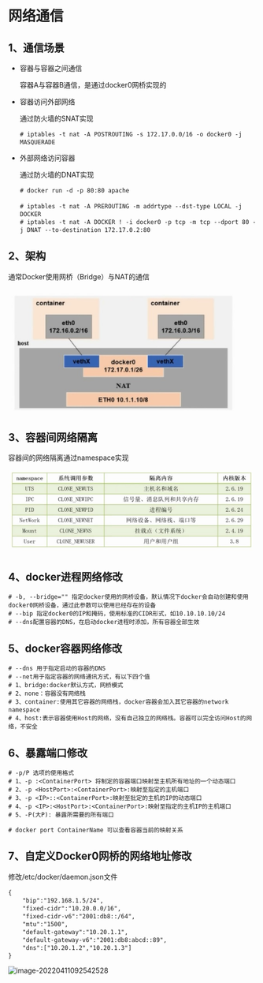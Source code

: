# 网络通信

## 1、通信场景

- 容器与容器之间通信

  容器A与容器B通信，是通过docker0网桥实现的

- 容器访问外部网络

  通过防火墙的SNAT实现

  ```shell
  # iptables -t nat -A POSTROUTING -s 172.17.0.0/16 -o docker0 -j MASQUERADE
  ```

  

- 外部网络访问容器

  通过防火墙的DNAT实现

  ```shell
  # docker run -d -p 80:80 apache
  
  # iptables -t nat -A PREROUTING -m addrtype --dst-type LOCAL -j DOCKER
  # iptables -t nat -A DOCKER ! -i docker0 -p tcp -m tcp --dport 80 -j DNAT --to-destination 172.17.0.2:80
  ```

  

## 2、架构

通常Docker使用网桥（Bridge）与NAT的通信

<img src="images/net-1.jpg" alt="net-1" style="zoom:80%;" />

## 3、容器间网络隔离

容器间的网络隔离通过namespace实现

<img src="images/namespace.jpg" alt="namespace" style="zoom:80%;" />

## 4、docker进程网络修改

```shell
# -b, --bridge="" 指定docker使用的网桥设备，默认情况下docker会自动创建和使用docker0网桥设备，通过此参数可以使用已经存在的设备
# --bip 指定docker0的IP和掩码，使用标准的CIDR形式，如10.10.10.10/24
# --dns配置容器的DNS，在启动docker进程时添加，所有容器全部生效
```

## 5、docker容器网络修改

```shell
# --dns 用于指定启动的容器的DNS
# --net用于指定容器的网络通讯方式，有以下四个值
# 1、bridge:docker默认方式，网桥模式
# 2、none：容器没有网络栈
# 3、container:使用其它容器的网络栈，docker容器会加入其它容器的network namespace
# 4、host:表示容器使用Host的网络，没有自己独立的网络栈。容器可以完全访问Host的网络，不安全	
```

## 6、暴露端口修改

```shell
# -p/P 选项的使用格式
# 1、-p :<ContainerPort> 将制定的容器端口映射至主机所有地址的一个动态端口
# 2、-p <HostPort>:<ContainerPort>:映射至指定的主机端口
# 3、-p <IP>::<ContainerPort>:映射至批定的主机的IP的动态端口
# 4、-p <IP>:<HostPort>:<ContainerPort>:映射至指定的主机IP的主机端口
# 5、-P(大P): 暴露所需要的所有端口
```

```shell
# docker port ContainerName 可以查看容器当前的映射关系
```

## 7、自定义Docker0网桥的网络地址修改

修改/etc/docker/daemon.json文件

```shell
{
	"bip":"192.168.1.5/24",
	"fixed-cidr":"10.20.0.0/16",
	"fixed-cidr-v6":"2001:db8::/64",
	"mtu":"1500",
	"default-gateway":"10.20.1.1",
	"default-gateway-v6":"2001:db8:abcd::89",
	"dns":["10.20.1.2","10.20.1.3"]
}
```



![image-20220411092542528](C:/Users/zhangyanqing/AppData/Roaming/Typora/typora-user-images/image-20220411092542528.png)